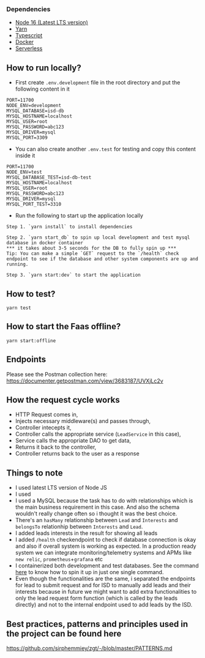 
### Dependencies

- [Node 16 (Latest LTS version)](https://nodejs.org/en/download/)
- [Yarn](https://classic.yarnpkg.com/lang/en/docs/install)
- [Typescript](https://www.typescriptlang.org/download)
- [Docker](https://www.docker.com/products/docker-desktop)
- [Serverless](https://www.serverless.com/framework/docs/getting-started)

## How to run locally?

- First create `.env.development` file in the root directory and put the following content in it

```
PORT=11700
NODE_ENV=development
MYSQL_DATABASE=isd-db
MYSQL_HOSTNAME=localhost
MYSQL_USER=root
MYSQL_PASSWORD=abc123
MYSQL_DRIVER=mysql
MYSQL_PORT=3309

```

- You can also create another `.env.test` for testing and copy this content inside it

```
PORT=11700
NODE_ENV=test
MYSQL_DATABASE_TEST=isd-db-test
MYSQL_HOSTNAME=localhost
MYSQL_USER=root
MYSQL_PASSWORD=abc123
MYSQL_DRIVER=mysql
MYSQL_PORT_TEST=3310

```

- Run the following to start up the application locally

```
Step 1. `yarn install` to install dependencies

Step 2. `yarn start_db` to spin up local development and test mysql database in docker container
*** it takes about 3-5 seconds for the DB to fully spin up ***
Tip: You can make a simple `GET` request to the `/health` check endpoint to see if the database and other system components are up and running. 

Step 3. `yarn start:dev` to start the application

```

## How to test? 

`yarn test`

## How to start the Faas offline?

`yarn start:offline`

## Endpoints

Please see the Postman collection here: https://documenter.getpostman.com/view/3683187/UVXjLc2v

## How the request cycle works

- HTTP Request comes in,
- Injects necessary middleware(s) and passes through,
- Controller intecepts it, 
- Controller calls the appropriate service (`LeadService` in this case),
- Service calls the appropriate DAO to get data,
- Returns it back to the controller,
- Controller returns back to the user as a response

## Things to note 

- I used latest LTS version of Node JS
- I used 
- I used a MySQL because the task has to do with relationships which is the main business requirement in this case. And also the schema wouldn't really change often so i thought it was the best choice. 
- There's an `hasMany` relationship between `Lead` and `Interests` and `belongsTo` relationhip between `Interests` and `Lead`.
- I added leads interests in the result for showing all leads
- I added `/health` checkendpoint to check if database connection is okay and also if overall system is working as expected. In a production ready system we can integrate monitoring/telemetry systems and APMs like `new relic`, `prometheus`+`grafana` etc
- I containerized both development and test databases. See the command [here](https://github.com/SirPhemmiey/zgt#how-to-run-locally) to know how to spin it up in just one single command. 
- Even though the functionalities are the same, i separated the endpoints for lead to submit request and for ISD to manually add leads and their interests because in future we might want to add extra functionalities to only the lead request form function (which is called by the leads directly) and not to the internal endpoint used to add leads by the ISD. 

## Best practices, patterns and principles used in the project can be found here

https://github.com/sirphemmiey/zgt/-/blob/master/PATTERNS.md